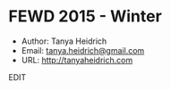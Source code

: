 # FEWD 2015 - Winter
* Author: Tanya Heidrich
* Email: tanya.heidrich@gmail.com
* URL: http://tanyaheidrich.com

EDIT